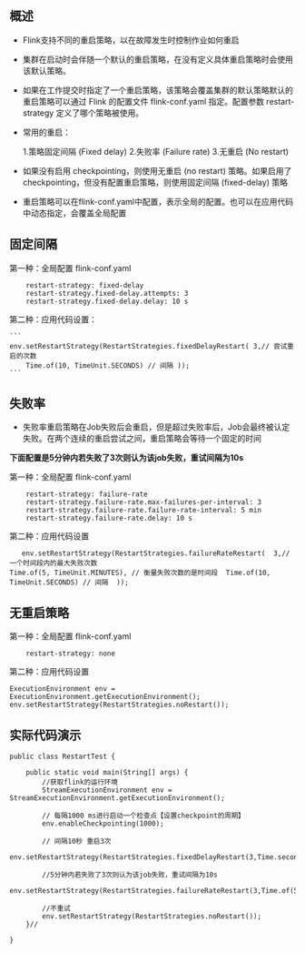 
## 概述

* Flink支持不同的重启策略，以在故障发生时控制作业如何重启
* 集群在启动时会伴随一个默认的重启策略，在没有定义具体重启策略时会使用该默认策略。 
* 如果在工作提交时指定了一个重启策略，该策略会覆盖集群的默认策略默认的重启策略可以通过 Flink 的配置文件 flink-conf.yaml 指定。配置参数 restart-strategy 定义了哪个策略被使用。
* 常用的重启：

    1.策略固定间隔 (Fixed delay)
    2.失败率 (Failure rate)
    3.无重启 (No restart)

* 如果没有启用 checkpointing，则使用无重启 (no restart) 策略。如果启用了 checkpointing，但没有配置重启策略，则使用固定间隔 (fixed-delay) 策略
* 重启策略可以在flink-conf.yaml中配置，表示全局的配置。也可以在应用代码中动态指定，会覆盖全局配置


## 固定间隔

第一种：全局配置 flink-conf.yaml
```
	restart-strategy: fixed-delay 
	restart-strategy.fixed-delay.attempts: 3 
	restart-strategy.fixed-delay.delay: 10 s
```
第二种：应用代码设置：
	
    ```
    env.setRestartStrategy(RestartStrategies.fixedDelayRestart( 3,// 尝试重启的次数 
        Time.of(10, TimeUnit.SECONDS) // 间隔 ));
    ```

## 失败率

* 失败率重启策略在Job失败后会重启，但是超过失败率后，Job会最终被认定失败。在两个连续的重启尝试之间，重启策略会等待一个固定的时间

**下面配置是5分钟内若失败了3次则认为该job失败，重试间隔为10s**

第一种：全局配置 flink-conf.yaml
```
    restart-strategy: failure-rate  
	restart-strategy.failure-rate.max-failures-per-interval: 3  
	restart-strategy.failure-rate.failure-rate-interval: 5 min  
	restart-strategy.failure-rate.delay: 10 s
```
    
第二种：应用代码设置

```
   env.setRestartStrategy(RestartStrategies.failureRateRestart(  3,//一个时间段内的最大失败次数  
Time.of(5, TimeUnit.MINUTES), // 衡量失败次数的是时间段  Time.of(10, TimeUnit.SECONDS) // 间隔  ));
```

## 无重启策略

第一种：全局配置 flink-conf.yaml

```
	restart-strategy: none
```

第二种：应用代码设置
```
ExecutionEnvironment env = ExecutionEnvironment.getExecutionEnvironment(); 	env.setRestartStrategy(RestartStrategies.noRestart());

```


## 实际代码演示

```
public class RestartTest {

    public static void main(String[] args) {
        //获取flink的运行环境
        StreamExecutionEnvironment env = StreamExecutionEnvironment.getExecutionEnvironment();

        // 每隔1000 ms进行启动一个检查点【设置checkpoint的周期】
        env.enableCheckpointing(1000);

        // 间隔10秒 重启3次
        env.setRestartStrategy(RestartStrategies.fixedDelayRestart(3,Time.seconds(10)));

        //5分钟内若失败了3次则认为该job失败，重试间隔为10s
        env.setRestartStrategy(RestartStrategies.failureRateRestart(3,Time.of(5,TimeUnit.MINUTES),Time.of(10,TimeUnit.SECONDS)));

        //不重试
        env.setRestartStrategy(RestartStrategies.noRestart());
    }//

}
```

